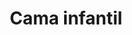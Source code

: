 ---
layout: ../../../layouts/ProductLayout.astro
title: 'Cama infantil'
description: 'Fabricación de cama infantil.'
slug: '/products/camas/infantil-1'
pubDate: 2022-07-01
image:
    url: '/images/webp/camas/infantil-1.webp'
    alt: 'The Astro logo on a dark background with a pink glow.'
    metaurl: '/images/jpeg/camas/infantil-1.jpeg'
tags: ["astro", "blogging", "learning in public"]
---